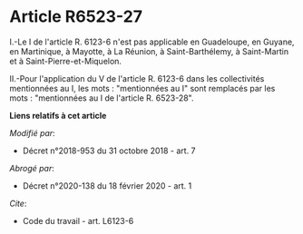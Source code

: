# Article R6523-27

I.-Le I de l'article R. 6123-6 n'est pas applicable en Guadeloupe, en Guyane, en Martinique, à Mayotte, à La Réunion, à
Saint-Barthélemy, à Saint-Martin et à Saint-Pierre-et-Miquelon.

II.-Pour l'application du V de l'article R. 6123-6 dans les collectivités mentionnées au I, les mots : "mentionnées au I"
sont remplacés par les mots : "mentionnées au I de l'article R. 6523-28".

**Liens relatifs à cet article**

_Modifié par_:

  - Décret n°2018-953 du 31 octobre 2018 - art. 7

_Abrogé par_:

  - Décret n°2020-138 du 18 février 2020 - art. 1

_Cite_:

  - Code du travail - art. L6123-6

